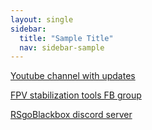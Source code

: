 ```yaml
---
layout: single
sidebar:
  title: "Sample Title"
  nav: sidebar-sample
---
```



[Youtube channel with updates](https://www.youtube.com/channel/UCr0Hh-AUc4CU-36yTjx-lTA)

[FPV stabilization tools FB group](https://www.facebook.com/groups/fpvtools)

[RSgoBlackbox discord server](https://discord.gg/6Yk2dJQv)